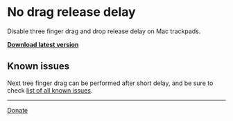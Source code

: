 # No drag release delay

Disable three finger drag and drop release delay on Mac trackpads.

**[Download latest version](https://github.com/pravdomil/no-drag-release-delay/releases)**

## Known issues
Next tree finger drag can be performed after short delay, and be sure to check [list of all known issues](https://github.com/pravdomil/No-drag-release-delay/issues).

-----

[Donate](https://www.paypal.com/cgi-bin/webscr?cmd=_s-xclick&hosted_button_id=BCL2X3AFQBAP2&item_name=No%20drag%20release%20delay%20beer)

